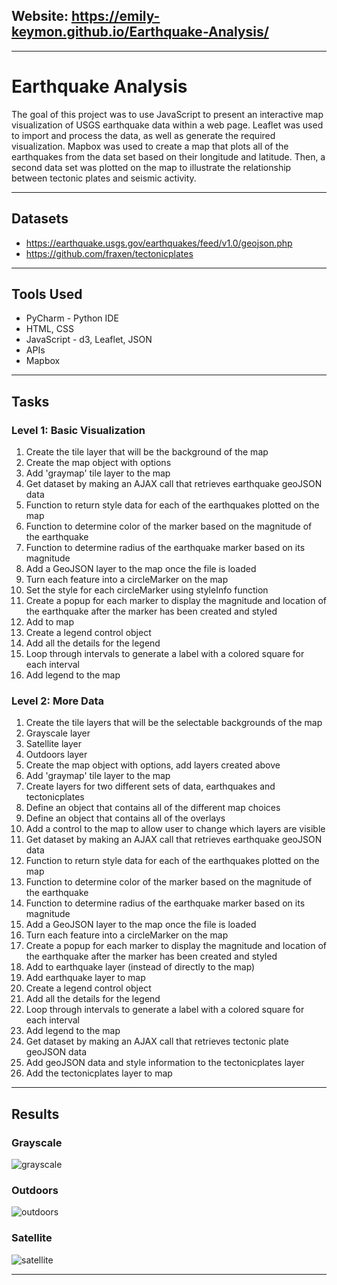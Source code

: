 ## Website:   https://emily-keymon.github.io/Earthquake-Analysis/

----

# Earthquake Analysis

The goal of this project was to use JavaScript to present an interactive map visualization of USGS earthquake data within a web page. Leaflet was used to import and process the data, as well as generate the required visualization. Mapbox was used to create a map that plots all of the earthquakes from the data set based on their longitude and latitude. Then, a second data set was plotted on the map to illustrate the relationship between tectonic plates and seismic activity.

---
## Datasets
* https://earthquake.usgs.gov/earthquakes/feed/v1.0/geojson.php
* https://github.com/fraxen/tectonicplates


---
## Tools Used
* PyCharm - Python IDE
* HTML, CSS
* JavaScript - d3, Leaflet, JSON
* APIs
* Mapbox

---
## Tasks
### Level 1: Basic Visualization
1.  Create the tile layer that will be the background of the map
2.  Create the map object with options
3.  Add 'graymap' tile layer to the map
4.  Get dataset by making an AJAX call that retrieves earthquake geoJSON data
5.  Function to return style data for each of the earthquakes plotted on the map
6.  Function to determine color of the marker based on the magnitude of the earthquake
7.  Function to determine radius of the earthquake marker based on its magnitude
8.  Add a GeoJSON layer to the map once the file is loaded
9.  Turn each feature into a circleMarker on the map
10.  Set the style for each circleMarker using styleInfo function
11.  Create a popup for each marker to display the magnitude and location of the earthquake after the marker has been created and styled
12.  Add to map
13.  Create a legend control object
14.  Add all the details for the legend
15.  Loop through intervals to generate a label with a colored square for each interval
16.  Add legend to the map



### Level 2: More Data
1.  Create the tile layers that will be the selectable backgrounds of the map
2.  Grayscale layer
3.  Satellite layer
4.  Outdoors layer
5.  Create the map object with options, add layers created above
6.  Add 'graymap' tile layer to the map
7.  Create layers for two different sets of data, earthquakes and tectonicplates
8.  Define an object that contains all of the different map choices
9.  Define an object that contains all of the overlays
10. Add a control to the map to allow user to change which layers are visible
11. Get dataset by making an AJAX call that retrieves earthquake geoJSON data
12. Function to return style data for each of the earthquakes plotted on the map
13. Function to determine color of the marker based on the magnitude of the earthquake
14. Function to determine radius of the earthquake marker based on its magnitude
15. Add a GeoJSON layer to the map once the file is loaded
16. Turn each feature into a circleMarker on the map
17. Create a popup for each marker to display the magnitude and location of the earthquake after the marker has been created and styled
18. Add to earthquake layer (instead of directly to the map)
19. Add earthquake layer to map
20. Create a legend control object
21. Add all the details for the legend
22. Loop through intervals to generate a label with a colored square for each interval
23. Add legend to the map
24. Get dataset by making an AJAX call that retrieves tectonic plate geoJSON data
25. Add geoJSON data and style information to the tectonicplates layer
26. Add the tectonicplates layer to map
    
 ---
## Results
### Grayscale
![grayscale](https://user-images.githubusercontent.com/64673015/112073528-4fed8280-8b42-11eb-8f6c-76ac7f8e5aa9.PNG)

### Outdoors
![outdoors](https://user-images.githubusercontent.com/64673015/112073581-6bf12400-8b42-11eb-9d68-7318545a50bd.PNG)

### Satellite
![satellite](https://user-images.githubusercontent.com/64673015/112073648-875c2f00-8b42-11eb-81eb-d171c0b55fd7.PNG)

---

